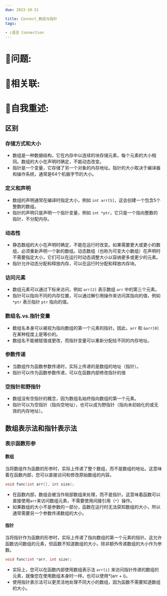 ```yaml
---
due: 2023-10-31 

title: Connect_数组与指针
tags:
 
- c语言 Connection
---
```


# 🤔问题:


# 🤔相关联:





# 📘自我重述:
## 区别

### 存储方式和大小
- 数组是一种数据结构，它在内存中以连续的块存储元素，每个元素的大小相同。数组的大小在声明时确定，不能动态改变。
- 指针是一个变量，它存储了另一个对象的内存地址。指针的大小取决于编译器和操作系统，通常是64个机器字节的大小。

### 定义和声明
- 数组的声明通常在编译时指定大小，例如 `int arr[5]`，这会创建一个包含5个整数的数组。
- 指针的声明只是声明一个指针变量，例如 `int *ptr`，它只是一个指向整数的指针，不分配内存。

### 动态性
- 静态数组的大小在声明时确定，不能在运行时改变。如果需要更大或更小的数组，必须重新声明一个新的数组。动态数组（也称为可变大小数组）在声明时不需要指定大小，它们可以在运行时动态调整大小以容纳更多或更少的元素。
- 指针允许动态分配和释放内存，可以在运行时分配和释放内存块。

### 访问元素
- 数组元素可以通过下标来访问，例如 `arr[2]` 表示数组 `arr` 中的第三个元素。
- 指针可以指向不同的内存位置，可以通过解引用操作来访问其指向的值，例如 `*ptr` 表示指针 `ptr` 指向的值。

### 数组名.vs.指针变量
 - 数组名本身可以被视为指向数组的第一个元素的指针。因此，`arr` 和 `&arr[0]` 在某种程度上是等价的。
- 数组名不能被赋值或更改，而指针变量可以重新分配给不同的内存地址。

### 参数传递
- 当数组作为函数参数传递时，实际上传递的是数组的地址（指针）。
- 指针可以作为函数参数传递，可以在函数内部修改指针的值


### 空指针和野指针
- 数组没有空指针的概念，因为数组名始终指向数组的第一个元素。
- 指针可以为空指针（指向空地址），也可以成为野指针（指向未初始化的或无效的内存地址）。

 
## 数组表示法和指针表示法
### 表示函数形参
#### 数组
当将数组作为函数的形参时，实际上传递了整个数组，而不是数组的地址。这意味着在函数内部，您可以直接访问和修改原始数组的内容。
```c
void func(int arr[], int size);
```
- 在函数内部，数组会被当作局部数组来处理，而不是指针。这意味着函数可以直接使用`arr`来访问数组元素，不需要使用间接引用（`*`）操作。
- 如果数组的大小不是参数的一部分，函数在运行时无法获知数组的大小，所以通常需要另一个参数传递数组的大小。

#### 指针
当将指针作为函数的形参时，实际上传递了指向数组的第一个元素的指针。这允许函数访问数组的元素，但函数不知道数组的大小，除非额外传递数组的大小作为参数。
```c
void func(int *arr, int size);
```
- 实际上，您可以在函数内部使用数组表示法 `arr[i]` 来访问指针传递的数组的元素，就像您在使用数组本身时一样。也可以使用*(arr + i)。
- 使用指针表示法可以更灵活地处理不同大小的数组，因为函数不需要知道数组的大小。

